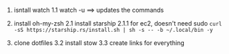 1. isntall watch
1.1 watch -u  ==> updates the commands

2. install oh-my-zsh
2.1 install starship
2.1.1 for ec2, doesn't need sudo `curl -sS https://starship.rs/install.sh | sh -s -- -b ~/.local/bin -y`


3. clone dotfiles
3.2 install stow
3.3 create links for everything 
